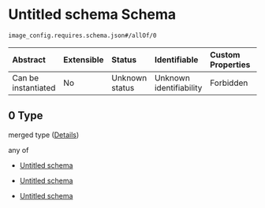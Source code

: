 # Untitled schema Schema

```txt
image_config.requires.schema.json#/allOf/0
```



| Abstract            | Extensible | Status         | Identifiable            | Custom Properties | Additional Properties | Access Restrictions | Defined In                                                                                              |
| :------------------ | :--------- | :------------- | :---------------------- | :---------------- | :-------------------- | :------------------ | :------------------------------------------------------------------------------------------------------ |
| Can be instantiated | No         | Unknown status | Unknown identifiability | Forbidden         | Allowed               | none                | [image\_config.requires.schema.json\*](../out/image_config.requires.schema.json "open original schema") |

## 0 Type

merged type ([Details](image_config-1-allof-0.md))

any of

*   [Untitled schema](image_config-1-allof-0-anyof-0.md "check type definition")

*   [Untitled schema](image_config-1-allof-0-anyof-1.md "check type definition")

*   [Untitled schema](image_config-1-allof-0-anyof-2.md "check type definition")
